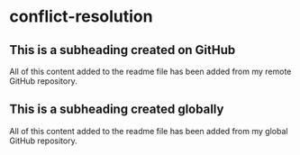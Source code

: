 # conflict-resolution
## This is a subheading created on GitHub

All of this content added to the readme file has been added from my remote GitHub repository.

## This is a subheading created globally

All of this content added to the readme file has been added from my global GitHub repository.
